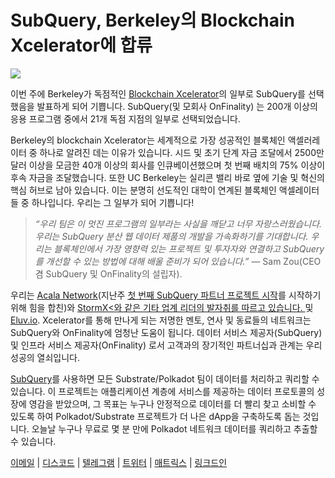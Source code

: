 # SubQuery, Berkeley의 Blockchain Xcelerator에 합류

![](https://miro.medium.com/max/1400/0*gYUy-1COtbpLV1X1)

이번 주에 Berkeley가 독점적인 [Blockchain Xcelerator](https://www.xcelerator.berkeley.edu/)의 일부로 SubQuery를 선택했음을 발표하게 되어 기쁩니다. SubQuery(및 모회사 OnFinality) 는 200개 이상의 응용 프로그램 중에서 21개 독점 지점의 일부로 선택되었습니다.

Berkeley의 blockchain Xcelerator는 세계적으로 가장 성공적인 블록체인 액셀러레이터 중 하나로 알려진 데는 이유가 있습니다. 시드 및 초기 단계 자금 조달에서 2500만 달러 이상을 모금한 40개 이상의 회사를 인큐베이션했으며 첫 번째 배치의 75% 이상이 후속 자금을 조달했습니다. 또한 UC Berkeley는 실리콘 밸리 바로 옆에 기술 및 혁신의 핵심 허브로 남아 있습니다. 이는 분명히 선도적인 대학이 연계된 블록체인 액셀레이터들 중 하나입니다. 우리는 그 일부가 되어 기쁩니다!

> _“우리 팀은 이 멋진 프로그램의 일부라는 사실을 깨닫고 너무 자랑스러웠습니다.  우리는 SubQuery 분산 웹 데이터 제품의 개발을 가속화하기를 기대합니다. 우리는 블록체인에서 가장 영향력 있는 프로젝트 및 투자자와 연결하고 SubQuery를 개선할 수 있는 방법에 대해 배울 준비가 되어 있습니다.”_ — Sam Zou(CEO 겸 SubQuery 및 OnFinality의 설립자).

우리는 [Acala Network](https://acala.network)(지난주 [첫 번째 SubQuery 파트너 프로젝트 시작](../customer_announcements/20210316-SubQuery-Integrates-Acala-to-Aggregate-and-Serve-DeFi-Data-to-Polkadot-and-Kusama-Builders.md)를 시작하기 위해 힘을 합친)와 [StormX<와 같은 기타 업계 리더의 발자취를 따르고 있습니다. ](https://stormx.io) 및 [Eluv.io](https://eluv.io). Xcelerator를 통해 만나게 되는 저명한 멘토, 연사 및 동료들의 네트워크는 SubQuery와 OnFinality에 엄청난 도움이 됩니다.  데이터 서비스 제공자(SubQuery) 및 인프라 서비스 제공자(OnFinality) 로서 고객과의 장기적인 파트너십과 관계는 우리 성공의 열쇠입니다.

[SubQuery](https://www.subquery.network/)를 사용하면 모든 Substrate/Polkadot 팀이 데이터를 처리하고 쿼리할 수 있습니다. 이 프로젝트는 애플리케이션 계층에 서비스를 제공하는 데이터 프로토콜의 성장에 영감을 받았으며, 그 목표는 누구나 안정적으로 데이터를 더 빨리 찾고 소비할 수 있도록 하여 Polkadot/Substrate 프로젝트가 더 나은 dApp을 구축하도록 돕는 것입니다. 오늘날 누구나 무료로 몇 분 만에 Polkadot 네트워크 데이터를 쿼리하고 추출할 수 있습니다.

[이메일](mailto:hello@subquery.network) | [디스코드](https://discord.com/invite/78zg8aBSMG) | [텔레그램](https://t.me/subquerynetwork) | [트위터](https://twitter.com/subquerynetwork) | [매트릭스](https://matrix.to/#/#subquery:matrix.org) | [링크드인](https://www.linkedin.com/company/subquery)
